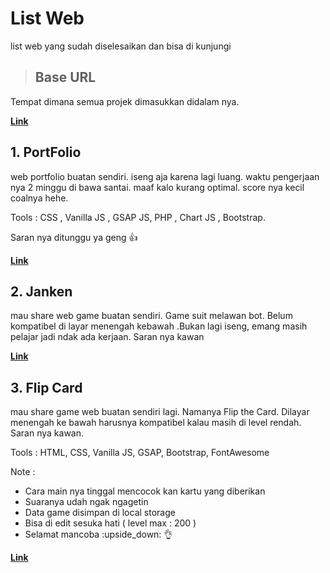 # List Web
list web yang sudah diselesaikan dan bisa di kunjungi
> ## Base URL
Tempat dimana semua projek dimasukkan didalam nya.

[**Link**](https://faeest.rf.gd)

## 1. PortFolio
web portfolio buatan sendiri. iseng aja karena lagi luang. waktu pengerjaan nya 2 minggu di bawa santai. maaf kalo kurang optimal. 
score nya kecil coalnya hehe.

Tools : 
CSS , Vanilla JS , GSAP JS, PHP , Chart JS , Bootstrap.

Saran nya ditunggu ya geng :thumbsup:

[**Link**](https://faeest.rf.gd)

## 2. Janken
mau share web game buatan sendiri. Game suit melawan bot. Belum kompatibel di layar menengah kebawah .Bukan lagi iseng, emang masih pelajar jadi ndak ada kerjaan. Saran nya kawan

[**Link**](https://faeest.rf.gd/janken)

## 3. Flip Card
mau share game web buatan sendiri lagi. Namanya Flip the Card. Dilayar menengah ke bawah harusnya kompatibel kalau masih di level rendah. Saran nya kawan.

Tools : HTML, CSS, Vanilla JS, GSAP, Bootstrap, FontAwesome

Note : 
- Cara main nya tinggal mencocok kan kartu yang diberikan
- Suaranya udah ngak ngagetin
- Data game disimpan di local storage
- Bisa di edit sesuka hati ( level max : 200 )
- Selamat mancoba :upside_down: :ok_hand:

[**Link**](https://faeest.rf.gd/card-flip)
